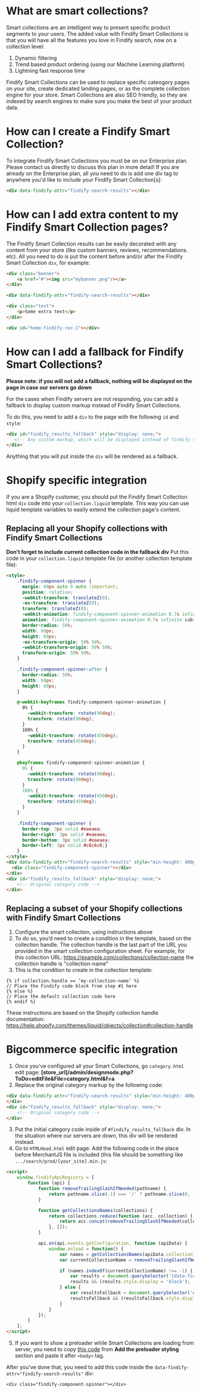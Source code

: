 # What are smart collections?

Smart collections are an intelligent way to present specific product segments to your users. 
The added value with Findify Smart Collections is that you will have all the features you love in Findify search, now on a collection level:

1. Dynamic filtering
2. Trend based product ordering (using our Machine Learning platform)
3. Lightning fast response time

Findify Smart Collections can be used to replace specific cateogory pages on your site, create dedicated landing pages, or as the complete collection engine for your store. Smart Collections are also SEO friendly, so they are indexed by search engines to make sure you make the best of your product data. 

# How can I create a Findify Smart Collection?

To integrate Findify Smart Collections you must be on our Enterprise plan. Please contact us directly to discuss this plan in more detail!
If you are already on the Enterprise plan, all you need to do is add one div tag to anywhere you'd like to include your Findify Smart Collection[s]:

```html
<div data-findify-attr="findify-search-results"></div>
```

# How can I add extra content to my Findify Smart Collection pages?

The Findify Smart Collection results can be easily decorated with any content from your store (like custom banners, reviews, recommendations. etc). 
All you need to do is put the content before and/or after the Findify Smart Collection `div`, for example:

```html
<div class="banner"> 
    <a href="#"><img src="mybanner.png"/></a>
</div>

<div data-findify-attr="findify-search-results"></div>

<div class="text">
    <p>Some extra text</p>
</div>

<div id="home-findify-rec-1"></div>
```

# How can I add a fallback for Findify Smart Collections?
__Please note: if you will not add a fallback, nothing will be displayed on the page in case our servers go down__

For the cases when Findify servers are not responding, you can add a fallback to display custom markup instead of Findify Smart Collections.

To do this, you need to add a `div` to the page with the following `id` and `style`:
```html
<div id="findify_results_fallback" style="display: none;">
   <!-- Any custom markup, which will be displayed instead of findify smart collections -->
</div>
```

Anything that you will put inside the `div` will be rendered as a fallback.

# Shopify specific integration
If you are a Shopify customer, you should put the Findify Smart Collection html `div` code into your `collection.liquid` template.
This way you can use liquid template variables to easily extend the collection page's content.

## Replacing all your Shopify collections with Findify Smart Collections
__Don't forget to include current collection code in the fallback div__
Put this code in your `collection.liquid` template file (or another collection template file): 

  ```html
  <style>
      .findify-component-spinner {
        margin: 60px auto 0 auto !important;
        position: relative;
        -webkit-transform: translateZ(0);
        -ms-transform: translateZ(0);
        transform: translateZ(0);
        -webkit-animation: findify-component-spinner-animation 0.7s infinite cubic-bezier(0.67, 0.35, 0.7, 0.8);
        animation: findify-component-spinner-animation 0.7s infinite cubic-bezier(0.67, 0.35, 0.7, 0.8);
        border-radius: 50%;
        width: 60px;
        height: 60px;
        -ms-transform-origin: 50% 50%;
        -webkit-transform-origin: 50% 50%;
        transform-origin: 50% 50%;
      }

      .findify-component-spinner:after {
        border-radius: 50%;
        width: 60px;
        height: 60px; 
      }

      @-webkit-keyframes findify-component-spinner-animation {
        0% {
          -webkit-transform: rotate(90deg);
          transform: rotate(90deg); 
        }
        100% {
          -webkit-transform: rotate(450deg);
          transform: rotate(450deg); 
        }
      }

      @keyframes findify-component-spinner-animation {
        0% {
          -webkit-transform: rotate(90deg);
          transform: rotate(90deg); 
        }
        100% {
          -webkit-transform: rotate(450deg);
          transform: rotate(450deg); 
        } 
      }

      .findify-component-spinner {
        border-top: 3px solid #eaeaea;
        border-right: 3px solid #eaeaea;
        border-bottom: 3px solid #eaeaea;
        border-left: 3px solid #c6c6c6;}
      }
  </style>
  <div data-findify-attr="findify-search-results" style="min-height: 400px;">
    <div class="findify-component-spinner"></div>
  </div>
  <div id="findify_results_fallback" style="display: none;">
      <!-- Original category code -->
  </div>
  ```

## Replacing a subset of your Shopify collections with Findify Smart Collections
1. Configure the smart collection, using instructions above
2. To do so, you’d need to create a condition in the template, based on the collection handle. The collection handle is the last part of the URL you provided in the smart collection configuration sheet. For example, for this collection URL: https://example.com/collections/collection-name the collection handle is "collection-name"
3. This is the condition to create in the collection template:
```
{% if collection.handle == ‘my-collection-name’ %}
// Place the Findify code block from step #1 here
{% else %}
// Place the default collection code here
{% endif %}
```
These instructions are based on the Shopify collection handle documentation: https://help.shopify.com/themes/liquid/objects/collection#collection-handle

# Bigcommerce specific integration
1. Once you've configured all your Smart Collections, go `category.html` edit page:
  **[store_url]/admin/designmode.php?ToDo=editFile&File=category.html&f=a**
2. Replace the original category markup by the following code:

  ```html
  <div data-findify-attr="findify-search-results" style="min-height: 400px;">
  </div>
  <div id="findify_results_fallback" style="display: none;">
      <!-- Original category code -->
  </div>
  ```
3. Put the initial category code inside of `#findify_results_fallback` div. In the situation where our servers are down, this div will be rendered instead.
4. Go to `HTMLHead.html` edit page. Add the following code in the place before MerchantJS file is included (this file should be something like `.../search/prod/[your_site].min.js`:
  ```html
  <script>
      window.findifyApiRegistry = [
          function (api) {
              function removeTrailingSlashIfNeeded(pathname) {
                  return pathname.slice(-1) === '/' ? pathname.slice(0, -1) : pathname;
              }

              function getCollectionsNames(collections) {
                  return collections.reduce(function (acc, collection) {
                      return acc.concat(removeTrailingSlashIfNeeded(collection.slot));
                  }, []);
              }

              api.on(api.events.gotConfiguration, function (apiData) {
                  window.onload = function() {
                      var names = getCollectionsNames(apiData.collection);
                      var currentCollectionName = removeTrailingSlashIfNeeded(document.location.pathname);

                      if (names.indexOf(currentCollectionName) !== -1) {
                          var results = document.querySelector('[data-findify-attr="findify-search-results"]');
                          results && (results.style.display = 'block');
                      } else {
                          var resultsFallback = document.querySelector('#findify_results_fallback');
                          resultsFallback && (resultsFallback.style.display = 'block');
                      }
                  }
              });
          }
      ];
  </script>
  ```
5. If you want to show a preloader while Smart Collections are loading from server, you need to copy [this code](https://github.com/findify/documentation/blob/master/merchant-js/examples/customization/preloader/bigcommerce.md) from **Add the preloader styling** section and paste it after `<body>` tag.

  After you've done that, you need to add this code inside the `data-findify-attr="findify-search-results"` div:

  ```
  <div class="findify-component-spinner"></div>
  ```
